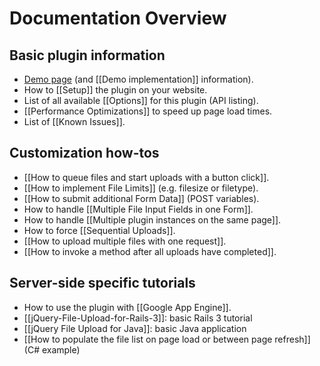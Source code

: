 # Documentation Overview

## Basic plugin information
* [Demo page](http://aquantum-demo.appspot.com/file-upload) (and [[Demo implementation]] information).
* How to [[Setup]] the plugin on your website.
* List of all available [[Options]] for this plugin (API listing).
* [[Performance Optimizations]] to speed up page load times.
* List of [[Known Issues]].

## Customization how-tos
* [[How to queue files and start uploads with a button click]].
* [[How to implement File Limits]] (e.g. filesize or filetype).
* [[How to submit additional Form Data]] (POST variables).
* How to handle [[Multiple File Input Fields in one Form]].
* How to handle [[Multiple plugin instances on the same page]].
* How to force [[Sequential Uploads]].
* [[How to upload multiple files with one request]].
* [[How to invoke a method after all uploads have completed]].

## Server-side specific tutorials
* How to use the plugin with [[Google App Engine]].
* [[jQuery-File-Upload-for-Rails-3]]: basic Rails 3 tutorial
* [[jQuery File Upload for Java]]: basic Java application
* [[How to populate the file list on page load or between page refresh]] (C# example)
